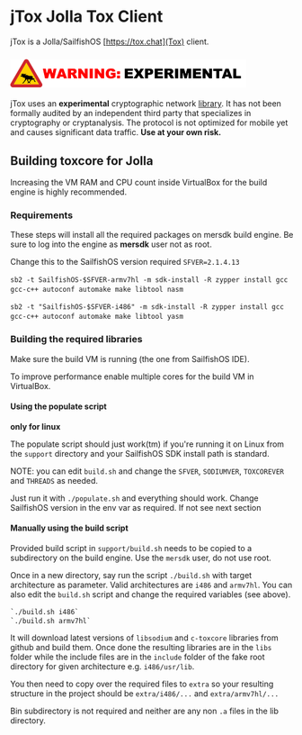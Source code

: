 # jTox Jolla Tox Client

jTox is a Jolla/SailfishOS [https://tox.chat](Tox) client.

### ![Danger: Experimental](https://github.com/TokTok/c-toxcore/raw/master/other/tox-warning.png)

jTox uses an **experimental** cryptographic network [library](https://github.com/TokTok/c-toxcore). It has not been formally audited by an independent third party that specializes in cryptography or cryptanalysis. The protocol is not optimized for mobile yet and causes significant data traffic. **Use at your own risk.**

## Building toxcore for Jolla

Increasing the VM RAM and CPU count inside VirtualBox for the build engine is highly recommended.

### Requirements

These steps will install all the required packages on mersdk build engine. Be sure to log into the engine as **mersdk** user not as root.

Change this to the SailfishOS version required
`SFVER=2.1.4.13`

`sb2 -t SailfishOS-$SFVER-armv7hl -m sdk-install -R zypper install gcc gcc-c++ autoconf automake make libtool nasm`

`sb2 -t "SailfishOS-$SFVER-i486" -m sdk-install -R zypper install gcc gcc-c++ autoconf automake make libtool yasm`

### Building the required libraries

Make sure the build VM is running (the one from SailfishOS IDE).

To improve performance enable multiple cores for the build VM in VirtualBox.

#### Using the populate script

**only for linux**

The populate script should just work(tm) if you're running it on Linux from the `support` directory and your SailfishOS SDK install path is standard.

NOTE: you can edit `build.sh` and change the `SFVER`, `SODIUMVER`, `TOXCOREVER` and `THREADS` as needed.

Just run it with `./populate.sh` and everything should work. Change SailfishOS version in the env var as required. If not see next section

#### Manually using the build script

Provided build script in `support/build.sh` needs to be copied to a subdirectory on the build engine. Use the `mersdk` user, do not use root.

Once in a new directory, say run the script `./build.sh` with target architecture as parameter. Valid architectures are `i486` and `armv7hl`. You can also edit the `build.sh` script and change the required variables (see above).

    `./build.sh i486`
    `./build.sh armv7hl`

It will download latest versions of `libsodium` and `c-toxcore` libraries from github and build them. Once done the resulting libraries are in the `libs` folder while the include files are in the `include` folder of the fake root directory for given architecture e.g. `i486/usr/lib`.

You then need to copy over the required files to `extra` so your resulting structure in the project should be `extra/i486/...` and `extra/armv7hl/...`

Bin subdirectory is not required and neither are any non `.a` files in the lib directory.
